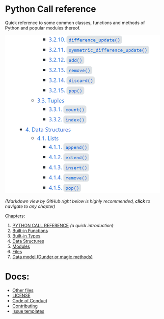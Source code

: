 # Python Call reference
Quick reference to some common classes, functions and methods of Python and popular modules thereof.

![](https://github.com/htnminh/python-call-reference/blob/277f3009b113d73b587853efb2f4c0be5808bf73/docs/preview.PNG)

*(Markdown view by GitHub right below is highly recommended, **click** to navigate to any chapter)*

[Chapters](https://github.com/htnminh/python-call-reference/blob/main/files/Python%20Call%20reference.md):
1. [PYTHON CALL REFERENCE](https://github.com/htnminh/python-call-reference/blob/main/files/Python%20Call%20reference.md#1-python-call-reference) _(a quick introduction)_
2. [Built-in Functions](https://github.com/htnminh/python-call-reference/blob/main/files/Python%20Call%20reference.md#2-built-in-functions)
3. [Built-in Types](https://github.com/htnminh/python-call-reference/blob/main/files/Python%20Call%20reference.md#3-built-in-types)
4. [Data Structures](https://github.com/htnminh/python-call-reference/blob/main/files/Python%20Call%20reference.md#4-data-structures)
5. [Modules](https://github.com/htnminh/python-call-reference/blob/main/files/Python%20Call%20reference.md#5-modules)
6. [Files](https://github.com/htnminh/python-call-reference/blob/main/files/Python%20Call%20reference.md#6-files)
7. [Data model (Dunder or magic methods)](https://github.com/htnminh/python-call-reference/blob/main/files/Python%20Call%20reference.md#7-data-model-dunder-or-magic-methods)

# Docs:
- [Other files](https://github.com/htnminh/pdf-python-books-docs/tree/main/Python%20Call%20reference)
- [LICENSE](https://github.com/htnminh/python-call-reference/blob/main/LICENSE)
- [Code of Conduct](https://github.com/htnminh/python-call-reference/blob/main/docs/CODE_OF_CONDUCT.md)
- [Contributing](https://github.com/htnminh/python-call-reference/blob/main/docs/CONTRIBUTING.md)
- [Issue templates](https://github.com/htnminh/python-call-reference/tree/main/.github/ISSUE_TEMPLATE)
